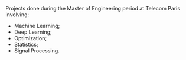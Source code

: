 Projects done during the Master of Engineering period at Telecom Paris involving: 
* Machine Learning;
* Deep Learning;
* Optimization;
* Statistics;
* Signal Processing.
